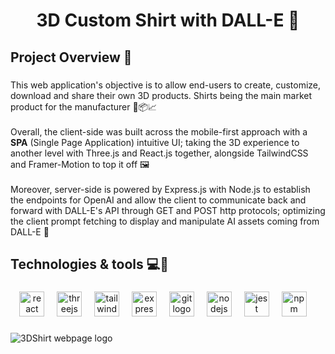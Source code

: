 <h1 align="center">3D Custom Shirt with DALL-E 🤖</h1>

###

<h2 align="left">Project Overview 🔎</h2>

###

<p align="left">This web application's objective is to allow end-users to create, customize, download and share their own 3D products. Shirts being the main market product for the manufacturer 👕📦📈<br><br>Overall, the client-side was built across the mobile-first approach with a <strong>SPA</strong> (Single Page Application) intuitive UI; taking the 3D experience to another level with Three.js and React.js together, alongside TailwindCSS and Framer-Motion to top it off 🖼<br><br>Moreover, server-side is powered by Express.js with Node.js to establish the endpoints for OpenAI and allow the client to communicate back and forward with DALL-E's API through GET and POST http protocols; optimizing the client prompt fetching to display and manipulate AI assets coming from DALL-E 🤖</p>

###

<h2 align="left">Technologies & tools 💻🔬</h2>

###

<div align="center">
  <img src="https://skillicons.dev/icons?i=react" height="40" alt="react logo"  />
  <img width="12" />
  <img src="https://skillicons.dev/icons?i=threejs" height="40" alt="threejs logo"  />
  <img width="12" />
  <img src="https://skillicons.dev/icons?i=tailwind" height="40" alt="tailwindcss logo"  />
  <img width="12" />
  <img src="https://skillicons.dev/icons?i=express" height="40" alt="express logo"  />
  <img width="12" />
  <img src="https://skillicons.dev/icons?i=git" height="40" alt="git logo"  />
  <img width="12" />
  <img src="https://skillicons.dev/icons?i=nodejs" height="40" alt="nodejs logo"  />
  <img width="12" />
  <img src="https://skillicons.dev/icons?i=jest" height="40" alt="jest logo"  />
  <img width="12" />
  <img src="https://cdn.jsdelivr.net/gh/devicons/devicon/icons/npm/npm-original-wordmark.svg" height="40" alt="npm logo"  />
  <img width="12" />
</div>

###

![3DShirt webpage logo](https://github.com/portobanco51/3dshirtcustomizer-dall.e/assets/76289550/62370ef2-1327-45ed-8113-2df4c57db06c)
